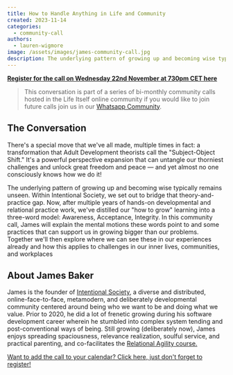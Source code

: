 ```yaml
---
title: How to Handle Anything in Life and Community
created: 2023-11-14
categories:
  - community-call
authors:
  - lauren-wigmore
image: /assets/images/james-community-call.jpg
description: The underlying pattern of growing up and becoming wise typically remains unseen.  In this call James takes us through his "how to grow" model distilled from developmental and relational practice work.
---
```

**[Register for the call on Wednesday 22nd November at 730pm CET here](https://us02web.zoom.us/meeting/register/tZIpdu-tpjMiGtd6TXS67yKBqpwq5RxqotZp)**

>  This conversation is part of a series of bi-monthly community calls hosted in the Life Itself online community if you would like to join future calls join us in our [Whatsapp Community](https://chat.whatsapp.com/JNJCTZugNQn1fq89xbHtfA).

## The Conversation
There's a special move that we've all made, multiple times in fact: a transformation that Adult Development theorists call the "Subject-Object Shift." It's a powerful perspective expansion that can untangle our thorniest challenges and unlock great freedom and peace — and yet almost no one consciously knows how we do it! 

The underlying pattern of growing up and becoming wise typically remains unseen. Within Intentional Society, we set out to bridge that theory-and-practice gap. Now, after multiple years of hands-on developmental and relational practice work, we've distilled our "how to grow" learning into a three-word model: Awareness, Acceptance, Integrity. In this community call, James will explain the mental motions these words point to and some practices that can support us in growing bigger than our problems. Together we'll then explore where we can see these in our experiences already and how this applies to challenges in our inner lives, communities, and workplaces

## About James Baker
James is the founder of [Intentional Society](https://www.intentionalsociety.org), a diverse and distributed, online-face-to-face, metamodern, and deliberately developmental community centered around being who we want to be and doing what we value. Prior to 2020, he did a lot of frenetic growing during his software development career wherein he stumbled into complex system tending and post-conventional ways of being. Still growing (deliberately now), James enjoys spreading spaciousness, relevance realization, soulful service, and practical parenting, and co-facilitates the [Relational Agility course.](https://www.presentofwork.com/relational-agility)

[Want to add the call to your calendar? Click here, just don't forget to register!](https://calendar.google.com/calendar/event?action=TEMPLATE&tmeid=NTN2MXQxNGx1NDhwYWplN3Vma2k2OG05bTUgY19kMDY0NjNiYzhiZmU4YWVlNjI1OTkyMTBmNDI3YzMxNzY0YjhkMjFlYmRhZWY5MDhlNTBhMGYyZWE0YTM1ODVlQGc&tmsrc=c_d06463bc8bfe8aee62599210f427c31764b8d21ebdaef908e50a0f2ea4a3585e%40group.calendar.google.com)